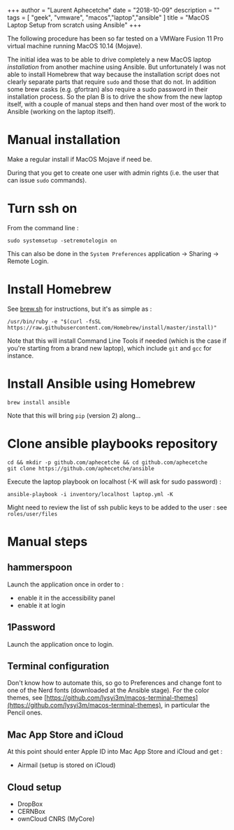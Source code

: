 +++
author = "Laurent Aphecetche"
date = "2018-10-09"
description = ""
tags = [ "geek", "vmware", "macos","laptop","ansible" ]
title = "MacOS Laptop Setup from scratch using Ansible"
+++

The following procedure has been so far tested on a VMWare Fusion 11 Pro virtual machine running MacOS 10.14
(Mojave).

The initial idea was to be able to drive completely a new MacOS laptop _installation_ from another machine using
Ansible. But unfortunately I was not able to install Homebrew that way because the installation script does not clearly separate parts that require `sudo` and those that do not. In addition some brew casks (e.g. gfortran) also require a sudo password in their installation process.
So the plan B is to drive the show from the new laptop itself, with a couple of manual steps and then hand over most of the work to Ansible (working on the laptop itself).

# Manual installation

Make a regular install if MacOS Mojave if need be.

During that you get to create one user with admin rights (i.e. the user that can issue `sudo` commands).

# Turn ssh on

From the command line : 

```
sudo systemsetup -setremotelogin on
```

This can also be done in the `System Preferences` application -> Sharing -> Remote Login.

# Install Homebrew

See [brew.sh](https://brew.sh) for instructions, but it's as simple as : 

```
/usr/bin/ruby -e "$(curl -fsSL https://raw.githubusercontent.com/Homebrew/install/master/install)"
```

Note that this will install Command Line Tools if needed (which is the case if you're starting from a brand new
laptop), which include `git` and `gcc` for instance.

# Install Ansible using Homebrew

```
brew install ansible
```

Note that this will bring `pip` (version 2) along...

# Clone ansible playbooks repository


```
cd && mkdir -p github.com/aphecetche && cd github.com/aphecetche
git clone https://github.com/aphecetche/ansible
```

Execute the laptop playbook on localhost (-K will ask for sudo password) :

```
ansible-playbook -i inventory/localhost laptop.yml -K
```

Might need to review the list of ssh public keys to be added to the user : see `roles/user/files`

# Manual steps

## hammerspoon

Launch the application once in order to :

- enable it in the accessibility panel
- enable it at login

## 1Password

Launch the application once to login.

## Terminal configuration

Don't know how to automate this, so go to Preferences and change font to one of the Nerd fonts (downloaded at the Ansible stage). For the color themes, see [https://github.com/lysyi3m/macos-terminal-themes](https://github.com/lysyi3m/macos-terminal-themes), in particular the Pencil ones.

## Mac App Store and iCloud 

At this point should enter Apple ID into Mac App Store and iCloud and get :

- Airmail (setup is stored on iCloud)

## Cloud setup

- DropBox
- CERNBox
- ownCloud CNRS (MyCore)

